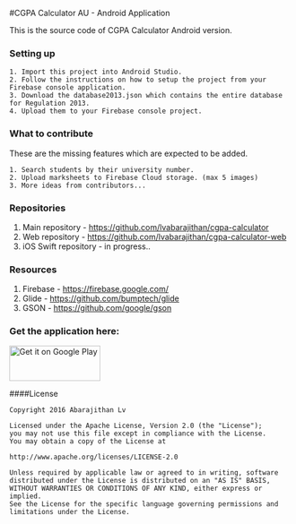 #CGPA Calculator AU - Android Application

This is the source code of CGPA Calculator Android version.

### Setting up

    1. Import this project into Android Studio.
    2. Follow the instructions on how to setup the project from your Firebase console application.
    3. Download the database2013.json which contains the entire database for Regulation 2013.
    4. Upload them to your Firebase console project.

### What to contribute

These are the missing features which are expected to be added.

    1. Search students by their university number.
    2. Upload marksheets to Firebase Cloud storage. (max 5 images)
    3. More ideas from contributors...

### Repositories

1. Main repository - https://github.com/lvabarajithan/cgpa-calculator
2. Web repository - https://github.com/lvabarajithan/cgpa-calculator-web
3. iOS Swift repository - in progress..

### Resources

1. Firebase - https://firebase.google.com/
2. Glide - https://github.com/bumptech/glide
3. GSON - https://github.com/google/gson

### Get the application here:

  <a href='https://play.google.com/store/apps/details?id=com.abara.calculator&utm_source=global_co&utm_medium=prtnr&utm_content=Mar2515&utm_campaign=PartBadge&pcampaignid=MKT-Other-global-all-co-prtnr-py-PartBadge-Mar2515-1'><img alt='Get it on Google Play' width='161.5px' height='62.5px' src='https://play.google.com/intl/en_us/badges/images/generic/en_badge_web_generic.png'/></a>

####License

    Copyright 2016 Abarajithan Lv

    Licensed under the Apache License, Version 2.0 (the "License");
    you may not use this file except in compliance with the License.
    You may obtain a copy of the License at

    http://www.apache.org/licenses/LICENSE-2.0

    Unless required by applicable law or agreed to in writing, software
    distributed under the License is distributed on an "AS IS" BASIS,
    WITHOUT WARRANTIES OR CONDITIONS OF ANY KIND, either express or implied.
    See the License for the specific language governing permissions and
    limitations under the License.
